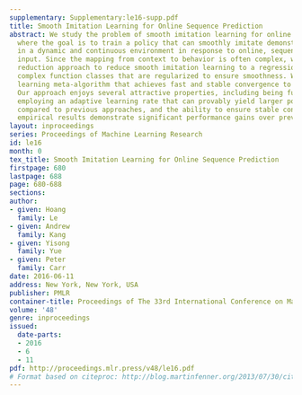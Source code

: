 ```yaml
---
supplementary: Supplementary:le16-supp.pdf
title: Smooth Imitation Learning for Online Sequence Prediction
abstract: We study the problem of smooth imitation learning for online sequence prediction,
  where the goal is to train a policy that can smoothly imitate demonstrated behavior
  in a dynamic and continuous environment in response to online, sequential context
  input. Since the mapping from context to behavior is often complex, we take a learning
  reduction approach to reduce smooth imitation learning to a regression problem using
  complex function classes that are regularized to ensure smoothness. We present a
  learning meta-algorithm that achieves fast and stable convergence to a good policy.
  Our approach enjoys several attractive properties, including being fully deterministic,
  employing an adaptive learning rate that can provably yield larger policy improvements
  compared to previous approaches, and the ability to ensure stable convergence. Our
  empirical results demonstrate significant performance gains over previous approaches.
layout: inproceedings
series: Proceedings of Machine Learning Research
id: le16
month: 0
tex_title: Smooth Imitation Learning for Online Sequence Prediction
firstpage: 680
lastpage: 688
page: 680-688
sections: 
author:
- given: Hoang
  family: Le
- given: Andrew
  family: Kang
- given: Yisong
  family: Yue
- given: Peter
  family: Carr
date: 2016-06-11
address: New York, New York, USA
publisher: PMLR
container-title: Proceedings of The 33rd International Conference on Machine Learning
volume: '48'
genre: inproceedings
issued:
  date-parts:
  - 2016
  - 6
  - 11
pdf: http://proceedings.mlr.press/v48/le16.pdf
# Format based on citeproc: http://blog.martinfenner.org/2013/07/30/citeproc-yaml-for-bibliographies/
---
```

